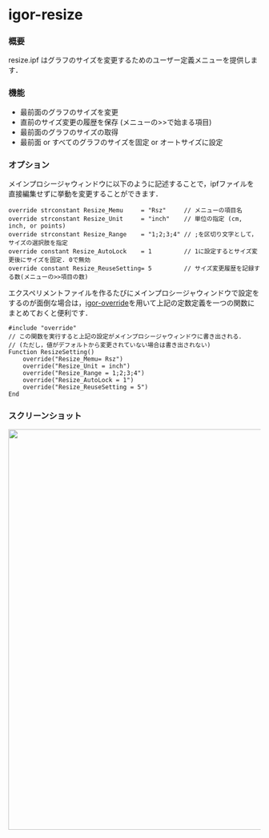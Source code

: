 # igor-resize

### 概要
resize.ipf はグラフのサイズを変更するためのユーザー定義メニューを提供します．

### 機能
- 最前面のグラフのサイズを変更
- 直前のサイズ変更の履歴を保存 (メニューの>>で始まる項目)
- 最前面のグラフのサイズの取得
- 最前面 or すべてのグラフのサイズを固定 or オートサイズに設定

### オプション
メインプロシージャウィンドウに以下のように記述することで，ipfファイルを直接編集せずに挙動を変更することができます．
```
override strconstant Resize_Memu     = "Rsz"     // メニューの項目名
override strconstant Resize_Unit     = "inch"    // 単位の指定 (cm, inch, or points)
override strconstant Resize_Range    = "1;2;3;4" // ;を区切り文字として，サイズの選択肢を指定
override constant Resize_AutoLock    = 1         // 1に設定するとサイズ変更後にサイズを固定. 0で無効
override constant Resize_ReuseSetting= 5         // サイズ変更履歴を記録する数(メニューの>>項目の数)
```
エクスペリメントファイルを作るたびにメインプロシージャウィンドウで設定をするのが面倒な場合は，[igor-override](https://github.com/ryotako/igor-override)を用いて上記の定数定義を一つの関数にまとめておくと便利です．

```igor
#include "override"
// この関数を実行すると上記の設定がメインプロシージャウィンドウに書き出される．
// (ただし，値がデフォルトから変更されていない場合は書き出されない)
Function ResizeSetting()
	override("Resize_Memu= Rsz")
	override("Resize_Unit = inch")
	override("Resize_Range = 1;2;3;4")
	override("Resize_AutoLock = 1")
	override("Resize_ReuseSetting = 5")
End
```

### スクリーンショット
<img src="https://raw.github.com/wiki/ryotako/igor-resize/ScreenShot.png" width="800px">
